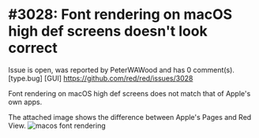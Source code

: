 
#3028: Font rendering on macOS high def screens doesn't look correct
================================================================================
Issue is open, was reported by PeterWAWood and has 0 comment(s).
[type.bug] [GUI]
<https://github.com/red/red/issues/3028>

Font rendering on macOS high def screens does not match that of Apple's own apps.

The attached image shows the difference between Apple's Pages and Red View.
![macos font rendering](https://user-images.githubusercontent.com/697434/30359875-70e9603e-9880-11e7-9412-8e344ec61ef4.png)



